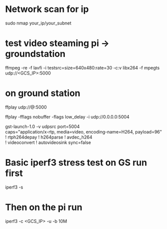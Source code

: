 # Network scan for ip

sudo nmap your_ip/your_subnet

# test video steaming  pi -> groundstation 

ffmpeg -re -f lavfi -i testsrc=size=640x480:rate=30 -c:v libx264 -f mpegts udp://<GCS_IP>:5000

# on ground station

ffplay udp://@:5000

ffplay -fflags nobuffer -flags low_delay -i udp://0.0.0.0:5004

gst-launch-1.0 -v udpsrc port=5004 \
  caps="application/x-rtp, media=video, encoding-name=H264, payload=96" \
  ! rtph264depay ! h264parse ! avdec_h264 \
  ! videoconvert ! autovideosink sync=false


# Basic iperf3 stress test on GS run first

iperf3 -s

# Then on the pi run

iperf3 -c <GCS_IP> -u -b 10M
